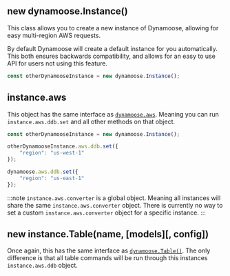 ## new dynamoose.Instance()

This class allows you to create a new instance of Dynamoose, allowing for easy multi-region AWS requests.

By default Dynamoose will create a default instance for you automatically. This both ensures backwards compatibility, and allows for an easy to use API for users not using this feature.

```js
const otherDynamooseInstance = new dynamoose.Instance();
```

## instance.aws

This object has the same interface as [`dynamoose.aws`](Dynamoose#dynamooseaws). Meaning you can run `instance.aws.ddb.set` and all other methods on that object.

```js
const otherDynamooseInstance = new dynamoose.Instance();

otherDynamooseInstance.aws.ddb.set({
	"region": "us-west-1"
});

dynamoose.aws.ddb.set({
	"region": "us-east-1"
});
```

:::note
`instance.aws.converter` is a global object. Meaning all instances will share the same `instance.aws.converter` object. There is currently no way to set a custom `instance.aws.converter` object for a specific instance.
:::

## new instance.Table(name, [models][, config])

Once again, this has the same interface as [`dynamoose.Table()`](Table#new-dynamoosetablename-models). The only difference is that all table commands will be run through this instances `instance.aws.ddb` object.
